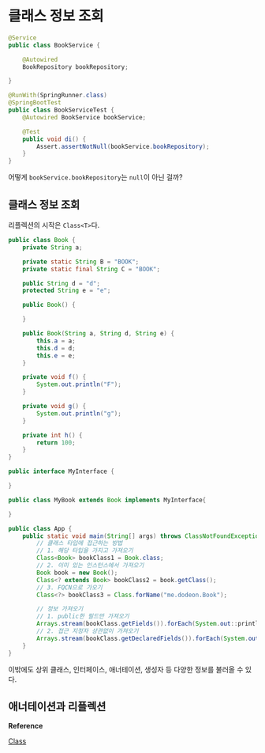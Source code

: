 # 클래스 정보 조회

```java
@Service
public class BookService {

    @Autowired
    BookRepository bookRepository;

}
```

```java
@RunWith(SpringRunner.class)
@SpringBootTest
public class BookServiceTest {
    @Autowired BookService bookService;

    @Test
    public void di() {
        Assert.assertNotNull(bookService.bookRepository);
    }
}
```

어떻게 `bookService.bookRepository`는 `null`이 아닌 걸까?

## 클래스 정보 조회

리플렉션의 시작은 `Class<T>`다. 

```java
public class Book {
    private String a;

    private static String B = "BOOK";
    private static final String C = "BOOK";

    public String d = "d";
    protected String e = "e";

    public Book() {     

    }

    public Book(String a, String d, String e) {
        this.a = a;
        this.d = d;
        this.e = e;
    }

    private void f() {
        System.out.println("F");
    }

    private void g() {
        System.out.println("g");
    }

    private int h() {
        return 100;
    }
}

public interface MyInterface {

}

public class MyBook extends Book implements MyInterface{

}
```

```java
public class App {
    public static void main(String[] args) throws ClassNotFoundException {
        // 클래스 타입에 접근하는 방법
        // 1. 해당 타입을 가지고 가져오기
        Class<Book> bookClass1 = Book.class;
        // 2. 이미 있는 인스턴스에서 가져오기
        Book book = new Book();
        Class<? extends Book> bookClass2 = book.getClass();
        // 3. FQCN으로 가오기 
        Class<?> bookClass3 = Class.forName("me.dodeon.Book");

        // 정보 가져오기
        // 1. public한 필드만 가져오기
        Arrays.stream(bookClass.getFields()).forEach(System.out::println); 
        // 2. 접근 지정자 상관없이 가져오기
        Arrays.stream(bookClass.getDeclaredFields()).forEach(System.out::println);
    }
}
```

이밖에도 상위 클래스, 인터페이스, 애너테이션, 생성자 등 다양한 정보를 불러올 수 있다.

## 애너테이션과 리플렉션

**Reference**

[Class](https://docs.oracle.com/javase/8/docs/api/java/lang/Class.html)